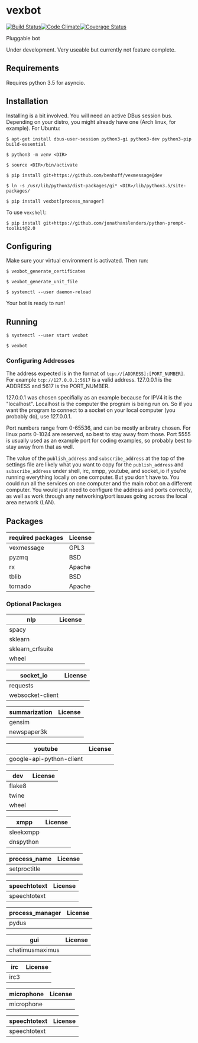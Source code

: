 # vexbot

[![Build Status](https://travis-ci.org/benhoff/vexbot.svg?branch=master)](https://travis-ci.org/benhoff/vexbot)[![Code Climate](https://codeclimate.com/github/benhoff/vexbot/badges/gpa.svg)](https://codeclimate.com/github/benhoff/vexbot)[![Coverage Status](https://coveralls.io/repos/github/benhoff/vexbot/badge.svg?branch=master)](https://coveralls.io/github/benhoff/vexbot?branch=master)

Pluggable bot

Under development. Very useable but currently not feature complete.

## Requirements
Requires python 3.5 for asyncio.

## Installation
Installing is a bit involved. You will need an active DBus session bus. Depending on your distro, you might already have one (Arch linux, for example). For Ubuntu:

`$ apt-get install dbus-user-session python3-gi python3-dev python3-pip build-essential`

`$ python3 -m venv <DIR>`

`$ source <DIR>/bin/activate`

`$ pip install git+https://github.com/benhoff/vexmessage@dev`

`$ ln -s /usr/lib/python3/dist-packages/gi* <DIR>/lib/python3.5/site-packages/`

`$ pip install vexbot[process_manager]`

To use `vexshell`:

`$ pip install git+https://github.com/jonathanslenders/python-prompt-toolkit@2.0`

## Configuring

Make sure your virtual environment is activated. Then run:

`$ vexbot_generate_certificates`

`$ vexbot_generate_unit_file`

`$ systemctl --user daemon-reload`

Your bot is ready to run!

## Running

`$ systemctl --user start vexbot`

`$ vexbot`

### Configuring Addresses
 The address expected is in the format of `tcp://[ADDRESS]:[PORT_NUMBER]`. 
 For example `tcp://127.0.0.1:5617` is a valid address. 127.0.0.1 is the ADDRESS and 5617 is the PORT_NUMBER. 

 127.0.0.1 was chosen specifially as an example because for IPV4 it is the "localhost". Localhost is the computer the program is being run on. So if you want the program to connect to a socket on your local computer (you probably do), use 127.0.0.1.
 
 Port numbers range from 0-65536, and can be mostly aribratry chosen. For linux ports 0-1024 are reserved, so best to stay away from those. Port 5555 is usually used as an example port for coding examples, so probably best to stay away from that as well.
 
 The value of the `publish_address` and `subscribe_address` at the top of the settings file are likely what you want to copy for the `publish_address` and `subscribe_address` under shell, irc, xmpp, youtube, and socket_io if you're running everything locally on one computer. But you don't have to. You could run all the services on one computer and the main robot on a different computer. You would just need to configure the address and ports correctly, as well as work through any networking/port issues going across the local area network (LAN).

## Packages

 | required packages | License |
 |-------------------|---------|
 | vexmessage        | GPL3    |
 | pyzmq             | BSD     |
 | rx                | Apache  |
 | tblib             | BSD     |
 | tornado           | Apache  |

### Optional Packages

 | nlp              | License |
 |------------------|---------|
 | spacy            |         |
 | sklearn          |         |
 | sklearn_crfsuite |         |
 | wheel            |         |


 | socket_io        | License |
 |------------------|---------|
 | requests         |         |
 | websocket-client |         |


 | summarization | License |
 |---------------|---------|
 | gensim        |         |
 | newspaper3k   |         |


 | youtube                  | License |
 |--------------------------|---------|
 | google-api-python-client |         |


 | dev    | License |
 |--------|---------|
 | flake8 |         |
 | twine  |         |
 | wheel  |         |


 | xmpp      | License |
 |-----------|---------|
 | sleekxmpp |         |
 | dnspython |         |


 | process_name | License |
 |--------------|---------|
 | setproctitle |         |


 | speechtotext | License |
 |--------------|---------|
 | speechtotext |         |


 | process_manager | License |
 |-----------------|---------|
 | pydus           |         |


 | gui             | License |
 |-----------------|---------|
 | chatimusmaximus |         |


 | irc  | License |
 |------|---------|
 | irc3 |         |


 | microphone | License |
 |------------|---------|
 | microphone |         |


 | speechtotext | License |
 |--------------|---------|
 | speechtotext |         |
